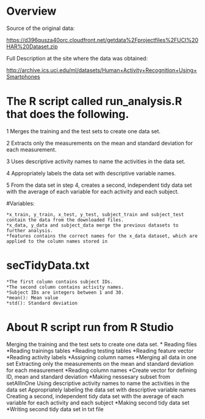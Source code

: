 # Overview
Source of the original data:

https://d396qusza40orc.cloudfront.net/getdata%2Fprojectfiles%2FUCI%20HAR%20Dataset.zip

Full Description at the site where the data was obtained:

http://archive.ics.uci.edu/ml/datasets/Human+Activity+Recognition+Using+Smartphones

# The R script called run_analysis.R that does the following.

  1  Merges the training and the test sets to create one data set.
  
  2  Extracts only the measurements on the mean and standard deviation for each measurement.
  
  3  Uses descriptive activity names to name the activities in the data set.
  
  4  Appropriately labels the data set with descriptive variable names.
  
  5  From the data set in step 4, creates a second, independent tidy data set with the average of each variable for each activity and each subject.
  
  #Variables:

    *x_train, y_train, x_test, y_test, subject_train and subject_test contain the data from the downloaded files.
    *x_data, y_data and subject_data merge the previous datasets to further analysis.
    *features contains the correct names for the x_data dataset, which are applied to the column names stored in

# secTidyData.txt

    *The first column contains subject IDs.
    *The second column contains activity names.
    *Subject IDs are integers between 1 and 30.
    *mean(): Mean value
    *std(): Standard deviation
    
#  About R script run from R Studio
Merging the training and the test sets to create one data set.
    * Reading files
    *Reading trainings tables
    *Reading testing tables
    *Reading feature vector
    *Reading activity labels
    *Assigning column names
    *Merging all data in one set
Extracting only the measurements on the mean and standard deviation for each measurement
    *Reading column names
    *Create vector for defining ID, mean and standard deviation
    *Making nessesary subset from setAllInOne
Using descriptive activity names to name the activities in the data set
Appropriately labeling the data set with descriptive variable names
Creating a second, independent tidy data set with the average of each variable for each activity and each subject
    *Making second tidy data set
    *Writing second tidy data set in txt file


